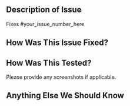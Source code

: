 ## Description of Issue

Fixes #your_issue_number_here

## How Was This Issue Fixed?

## How Was This Tested?

Please provide any screenshots if applicable.

## Anything Else We Should Know 
